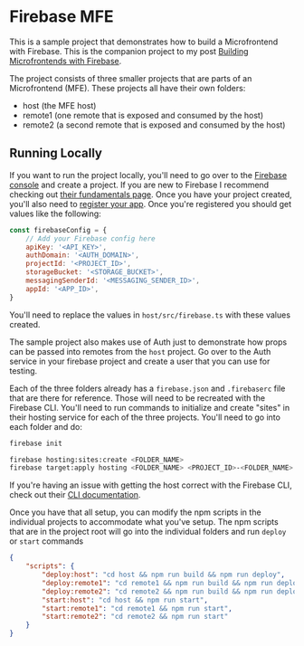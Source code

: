 # Firebase MFE

This is a sample project that demonstrates how to build a Microfrontend with Firebase. This is the companion project to my post [Building Microfrontends with Firebase](https://andrewevans.dev/blog/2024-11-19-building-microfrontends-with-firebase/).

The project consists of three smaller projects that are parts of an Microfrontend (MFE). These projects all have their own folders:

-   host (the MFE host)
-   remote1 (one remote that is exposed and consumed by the host)
-   remote2 (a second remote that is exposed and consumed by the host)

## Running Locally

If you want to run the project locally, you'll need to go over to the [Firebase console](https://console.firebase.google.com/) and create a project. If you are new to Firebase I recommend checking out [their fundamentals page](https://firebase.google.com/docs/guides). Once you have your project created, you'll also need to [register your app](https://firebase.google.com/docs/web/setup#register-app). Once you're registered you should get values like the following:

```js
const firebaseConfig = {
    // Add your Firebase config here
    apiKey: '<API_KEY>',
    authDomain: '<AUTH_DOMAIN>',
    projectId: '<PROJECT_ID>',
    storageBucket: '<STORAGE_BUCKET>',
    messagingSenderId: '<MESSAGING_SENDER_ID>',
    appId: '<APP_ID>',
}
```

You'll need to replace the values in `host/src/firebase.ts` with these values created.

The sample project also makes use of Auth just to demonstrate how props can be passed into remotes from the `host` project. Go over to the Auth service in your firebase project and create a user that you can use for testing.

Each of the three folders already has a `firebase.json` and `.firebaserc` file that are there for reference. Those will need to be recreated with the Firebase CLI. You'll need to run commands to initialize and create "sites" in their hosting service for each of the three projects. You'll need to go into each folder and do:

```bash
firebase init

firebase hosting:sites:create <FOLDER_NAME>
firebase target:apply hosting <FOLDER_NAME> <PROJECT_ID>-<FOLDER_NAME>
```

If you're having an issue with getting the host correct with the Firebase CLI, check out their [CLI documentation](https://firebase.google.com/docs/cli#hosting-commands).

Once you have that all setup, you can modify the npm scripts in the individual projects to accommodate what you've setup. The npm scripts that are in the project root will go into the individual folders and run `deploy` or `start` commands

```json
{
    "scripts": {
        "deploy:host": "cd host && npm run build && npm run deploy",
        "deploy:remote1": "cd remote1 && npm run build && npm run deploy",
        "deploy:remote2": "cd remote2 && npm run build && npm run deploy",
        "start:host": "cd host && npm run start",
        "start:remote1": "cd remote1 && npm run start",
        "start:remote2": "cd remote2 && npm run start"
    }
}
```
